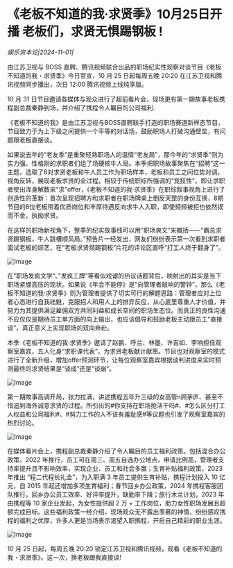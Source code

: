 # 《老板不知道的我·求贤季》10月25日开播 老板们，求贤无惧踢钢板 !

*娱乐资本论|2024-11-01|*

由江苏卫视与 BOSS 直聘、腾讯视频联合出品的职场纪实性观察对谈节目《老板不知道的我・求贤季》今日官宣，10 月 25 日起每周五晚 20:20 在江苏卫视和腾讯视频同步播出，次日 12:00 腾讯视频上线纯享版。

10 月 31 日节目邀请各媒体与观众进行了超前看片会，现场更有第一期故事老板携程副总裁秦静到场，并介绍了携程令人瞩目的公司福利.

《老板不知道的我》是由江苏卫视与BOSS直聘联手打造的职场赛道新样态节目，节目致力于为上下级之间提供一个平等的对话场，鼓励职场人打破沟通壁垒，有问题跟老板直接谈。

如果说去年的“老友季”是重聚轻熟职场人的温情“老友局”，那今年的“求贤季”则为实力强、性格刚的求职者们组了场硬核牛人局。本季把职场故事聚焦在“招聘”这一主题，选取了8对求贤老板和牛人员工作为职场样本，老板和员工之间位势对调，视角反转，展现老板求贤的全过程。相较于传统职综所强调的“竞技性”，即让求职者使出浑身解数来“求”offer，《老板不知道的我·求贤季》在职综叙事视角上进行了创造性的革新：首次呈现招聘方和求职者在职场牌桌上倒反天罡的身份互换，8期节目的8位老板带着优质岗位和丰厚待遇反向求牛人入职，即使频频被拒也依然锲而不舍，执拗求贤。

在这样的职场新视角下，整季的纪实故事线可以用“职场爽文”来概括——“霸总求贤踢钢板，牛人跳槽顺风局。”预告片一经发出，网友们纷纷表示第一次看到求职者面试老板的综艺，在“老板求贤频踢钢板”片花的评论区直呼“打工人终于翻身了”。

![Image](https://q0.itc.cn/images01/20241101/70f7f65aa9a1446ca49c6b59923d217a.png)

在“职场发疯文学”、”发疯工牌”等看似戏谑的热议话题背后，映射出的其实是当下职场紧绷高压的现状。如果说《年会不能停》是“向管理者敲响的警钟”，那么《老板不知道的我·求贤季》则为管理者提供了切实可行的解题思路：管理者应对上位者心态进行自我祛魅，克服招人和用人上的排异反应，从心底里尊重人才价值，并努力为其提供满足雇佣双方共同利益和成长空间的职场生态位。而真正的良性沟通不应仅仅是期待员工单方面的向上输出，也应该倡导和鼓励老板主动跟员工“直接谈”，真正意义上实现职场的双向奔赴。

本季《老板不知道的我·求贤季》邀请了赵鹏、呼兰、林墨、许吉如、李响担任观察室嘉宾，五人化身“求职课代表”，为求贤老板献计献策。节目也对观察室的模式进行了全新升级，增加offer预测环节，让每位观察室嘉宾根据谈判进度来实时预测最终的求贤结果是“谈成”还是“谈崩”。

![Image](https://q9.itc.cn/images01/20241101/6a3fbc326b274127a046718fbe2f830d.png)

第一期故事高调开局，张力拉满，讲述携程五年升三级的女高管n顾茅庐、甚至不惜追到海外诚意求贤的过程。所引出的#你支持在职场抢活干吗#、#怎么区分打工人权益和公司福利#、#努力工作的人不该有羞耻感#等议题也引发了观察室嘉宾的热烈讨论。

![Image](https://q1.itc.cn/images01/20241101/05b07bdfcfe54fbd859cf93871d90c5d.jpeg)

在媒体看片会上，携程副总裁秦静介绍了令人瞩目的员工福利政策。包括混合办公政策，2022 年推行，员工可在周三、周五自选办公地点，申请比例高，管理者支持率提升且不影响效率，实现企业、员工和社会多赢；生育补贴福利政策，2023 年推出 “程二代程长礼金”，为入职满 3 年员工提供生育补贴，携程计划投入 10 亿元，自 2015 年起还增加多项生育福利；春节回乡办公政策，2024 年携程客服团队推行，回乡办公员工效率、好评率提升，缺勤率下降；旅行木兰计划，2023 年由携程等 10 家企业发起，为女性提供超 2 万 + 工作岗位，助力女性职场发展且超额完成目标。这些福利政策一经介绍，现场观众无不露出羡慕的神情，纷纷感叹携程的福利之优厚，许多人更是当场表示渴望入职携程，开启自己精彩的职业生涯。

![Image](https://q3.itc.cn/images01/20241101/9a4b02329c8942f8941de74613faab1f.jpeg)

10 月 25 日起，每周五晚 20:20 锁定江苏卫视和腾讯视频，观看《老板不知道的我・求贤季》。这一次，换老板跟我直接谈!

